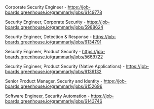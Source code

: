 Corporate Security Engineer - https://job-boards.greenhouse.io/grammarly/jobs/6149778

Security Engineer, Corporate Security - https://job-boards.greenhouse.io/grammarly/jobs/5988624

Security Engineer, Detection & Response  - https://job-boards.greenhouse.io/grammarly/jobs/6134791

Security Engineer, Product Security - https://job-boards.greenhouse.io/grammarly/jobs/5669722

Security Engineer, Product Security (Native Applications) - https://job-boards.greenhouse.io/grammarly/jobs/6136132

Senior Product Manager, Security and Identity - https://job-boards.greenhouse.io/grammarly/jobs/6152696

Software Engineer, Security Automation - https://job-boards.greenhouse.io/grammarly/jobs/6143746

